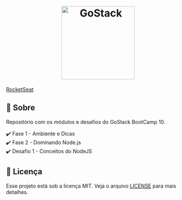 <h1 align="center">
    <img alt="GoStack" src="https://rocketseat-cdn.s3-sa-east-1.amazonaws.com/bootcamp-header.png" width="200px" />
</h1>

[RocketSeat](https://rocketseat.com.br/)  

## :rocket: Sobre
Repositório com os módulos e desafios do GoStack BootCamp 10.  

:heavy_check_mark: Fase 1 - Ambiente e Dicas  
:heavy_check_mark: Fase 2 - Dominando Node.js  
:heavy_check_mark: Desafio 1 - Conceitos do NodeJS  

## :memo: Licença

Esse projeto está sob a licença MIT. Veja o arquivo [LICENSE](./LICENSE) para mais detalhes.
